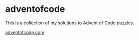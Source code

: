 # adventofcode

This is a collection of my solutions to Advent of Code puzzles.

[adventofcode.com](https://adventofcode.com)
